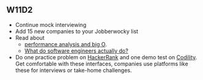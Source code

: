 ## W11D2
* Continue mock interviewing 
* Add 15 new companies to your Jobberwocky list
* Read about
  * [performance analysis and big O][big-o].
  * [What do software engineers actually do?][what-software-engineers-do]
* Do one practice problem on [HackerRank][HackerRank] and one demo test on [Codility][Codility].  Get comfortable with these interfaces, companies use platforms like these for interviews or take-home challenges.

[HackerRank]: https://www.hackerrank.com/
[Codility]: https://codility.com/



[big-o]: ../interview-prep/big_o.md
[what-software-engineers-do]: ../engineering-culture/software_engineer_work.md
